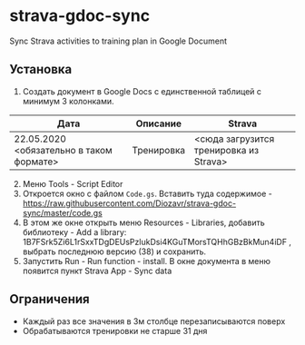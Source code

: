 # strava-gdoc-sync
Sync Strava activities to training plan in Google Document 


## Установка
1. Создать документ в Google Docs с единственной таблицей с минимум 3 колонками.

Дата | Описание | Strava 
--|--|---
22.05.2020 <обязательно в таком формате> | Тренировка | <сюда загрузится тренировка из Strava>

2. Меню Tools - Script Editor
3. Откроется окно с файлом `Code.gs`. Вставить туда содержимое - https://raw.githubusercontent.com/Diozavr/strava-gdoc-sync/master/code.gs
4. В этом же окне открыть меню Resources - Libraries, добавить библиотеку - Add a library: 1B7FSrk5Zi6L1rSxxTDgDEUsPzlukDsi4KGuTMorsTQHhGBzBkMun4iDF , выбрать последнюю версию (38) и сохранить.
5. Запустить Run - Run function - install. В окне документа в меню появится пункт Strava App - Sync data

## Ограничения
* Каждый раз все значения в 3м столбце перезаписываются поверх
* Обрабатываются тренировки не старше 31 дня
